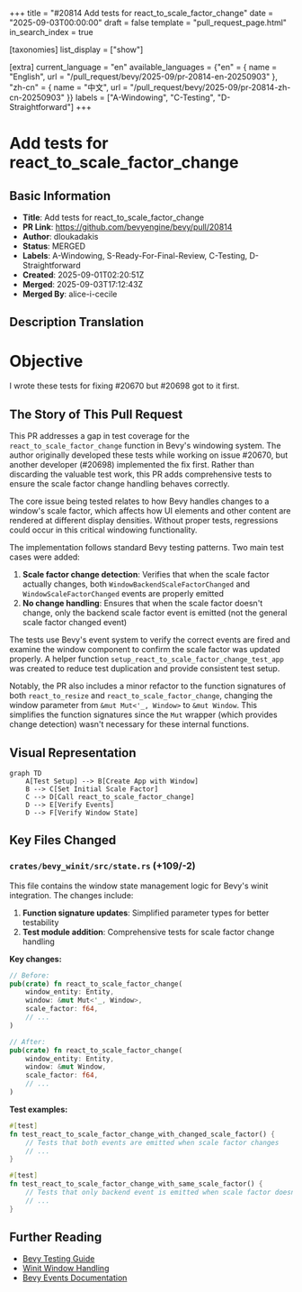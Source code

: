 +++
title = "#20814 Add tests for react_to_scale_factor_change"
date = "2025-09-03T00:00:00"
draft = false
template = "pull_request_page.html"
in_search_index = true

[taxonomies]
list_display = ["show"]

[extra]
current_language = "en"
available_languages = {"en" = { name = "English", url = "/pull_request/bevy/2025-09/pr-20814-en-20250903" }, "zh-cn" = { name = "中文", url = "/pull_request/bevy/2025-09/pr-20814-zh-cn-20250903" }}
labels = ["A-Windowing", "C-Testing", "D-Straightforward"]
+++

# Add tests for react_to_scale_factor_change

## Basic Information
- **Title**: Add tests for react_to_scale_factor_change
- **PR Link**: https://github.com/bevyengine/bevy/pull/20814
- **Author**: dloukadakis
- **Status**: MERGED
- **Labels**: A-Windowing, S-Ready-For-Final-Review, C-Testing, D-Straightforward
- **Created**: 2025-09-01T02:20:51Z
- **Merged**: 2025-09-03T17:12:43Z
- **Merged By**: alice-i-cecile

## Description Translation
# Objective

I wrote these tests for fixing #20670 but #20698 got to it first.

## The Story of This Pull Request

This PR addresses a gap in test coverage for the `react_to_scale_factor_change` function in Bevy's windowing system. The author originally developed these tests while working on issue #20670, but another developer (#20698) implemented the fix first. Rather than discarding the valuable test work, this PR adds comprehensive tests to ensure the scale factor change handling behaves correctly.

The core issue being tested relates to how Bevy handles changes to a window's scale factor, which affects how UI elements and other content are rendered at different display densities. Without proper tests, regressions could occur in this critical windowing functionality.

The implementation follows standard Bevy testing patterns. Two main test cases were added:

1. **Scale factor change detection**: Verifies that when the scale factor actually changes, both `WindowBackendScaleFactorChanged` and `WindowScaleFactorChanged` events are properly emitted
2. **No change handling**: Ensures that when the scale factor doesn't change, only the backend scale factor event is emitted (not the general scale factor changed event)

The tests use Bevy's event system to verify the correct events are fired and examine the window component to confirm the scale factor was updated properly. A helper function `setup_react_to_scale_factor_change_test_app` was created to reduce test duplication and provide consistent test setup.

Notably, the PR also includes a minor refactor to the function signatures of both `react_to_resize` and `react_to_scale_factor_change`, changing the window parameter from `&mut Mut<'_, Window>` to `&mut Window`. This simplifies the function signatures since the `Mut` wrapper (which provides change detection) wasn't necessary for these internal functions.

## Visual Representation

```mermaid
graph TD
    A[Test Setup] --> B[Create App with Window]
    B --> C[Set Initial Scale Factor]
    C --> D[Call react_to_scale_factor_change]
    D --> E[Verify Events]
    D --> F[Verify Window State]
```

## Key Files Changed

### `crates/bevy_winit/src/state.rs` (+109/-2)

This file contains the window state management logic for Bevy's winit integration. The changes include:

1. **Function signature updates**: Simplified parameter types for better testability
2. **Test module addition**: Comprehensive tests for scale factor change handling

**Key changes:**

```rust
// Before:
pub(crate) fn react_to_scale_factor_change(
    window_entity: Entity,
    window: &mut Mut<'_, Window>,
    scale_factor: f64,
    // ...
)

// After:
pub(crate) fn react_to_scale_factor_change(
    window_entity: Entity,
    window: &mut Window,
    scale_factor: f64,
    // ...
)
```

**Test examples:**

```rust
#[test]
fn test_react_to_scale_factor_change_with_changed_scale_factor() {
    // Tests that both events are emitted when scale factor changes
    // ...
}

#[test]
fn test_react_to_scale_factor_change_with_same_scale_factor() {
    // Tests that only backend event is emitted when scale factor doesn't change
    // ...
}
```

## Further Reading

- [Bevy Testing Guide](https://bevy-cheatbook.github.io/programming/testing.html)
- [Winit Window Handling](https://docs.rs/winit/latest/winit/window/struct.Window.html)
- [Bevy Events Documentation](https://bevyengine.org/learn/books/introduction/features/events)